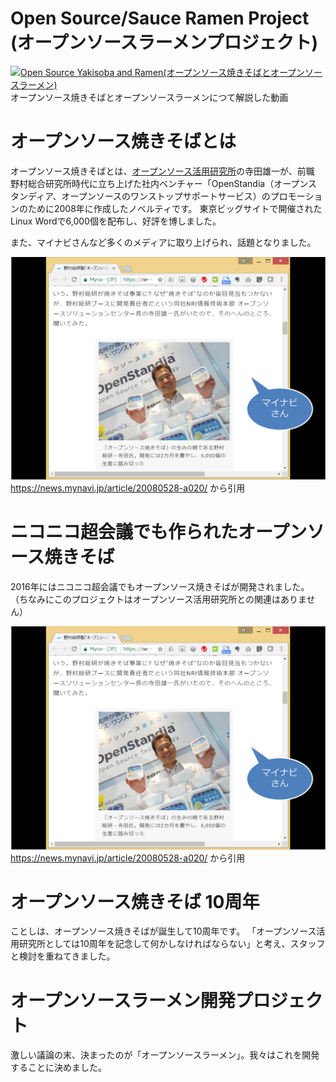 # Open Source/Sauce Ramen Project (オープンソースラーメンプロジェクト)
[![Open Source Yakisoba and Ramen(オープンソース焼きそばとオープンソースラーメン)](http://img.youtube.com/vi/70fv7SQ5NkM/0.jpg)](http://www.youtube.com/watch?v=70fv7SQ5NkM)<br>
オープンソース焼きそばとオープンソースラーメンにつて解説した動画

# オープンソース焼きそばとは
オープンソース焼きそばとは、[オープンソース活用研究所](https://osslabo.com)の寺田雄一が、前職 野村総合研究所時代に立ち上げた社内ベンチャー「OpenStandia（オープンスタンディア、オープンソースのワンストップサポートサービス）のプロモーションのために2008年に作成したノベルティです。
東京ビッグサイトで開催されたLinux Wordで6,000個を配布し、好評を博しました。

また、マイナビさんなど多くのメディアに取り上げられ、話題となりました。

![マイナビさんに取材していただいたときの写真](https://github.com/OSSLabo/opensource-ramen/blob/master/image/mynavi.jpg)<br>
https://news.mynavi.jp/article/20080528-a020/ から引用

# ニコニコ超会議でも作られたオープンソース焼きそば
2016年にはニコニコ超会議でもオープンソース焼きそばが開発されました。
（ちなみにこのプロジェクトはオープンソース活用研究所との関連はありません）

![マイナビさんに取材していただいたときの写真](https://github.com/OSSLabo/opensource-ramen/blob/master/image/mynavi.jpg)<br>
https://news.mynavi.jp/article/20080528-a020/ から引用

# オープンソース焼きそば 10周年
ことしは、オープンソース焼きそばが誕生して10周年です。
「オープンソース活用研究所としては10周年を記念して何かしなければならない」と考え、スタッフと検討を重ねてきました。

# オープンソースラーメン開発プロジェクト
激しい議論の末、決まったのが「オープンソースラーメン」。我々はこれを開発することに決めました。


